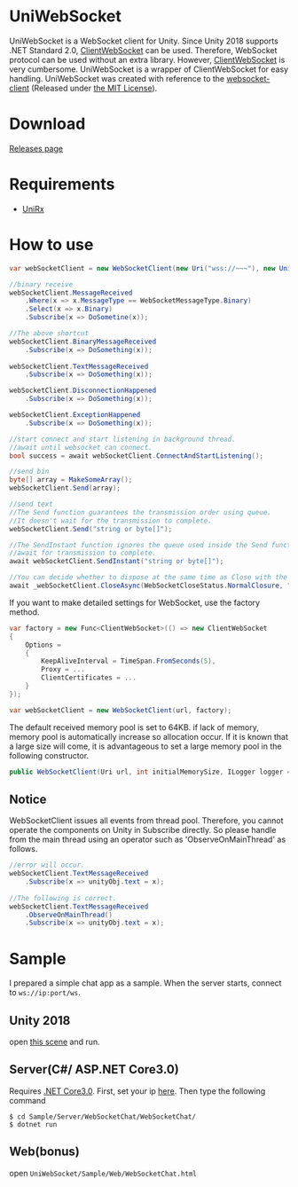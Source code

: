 # UniWebSocket
UniWebSocket is a WebSocket client for Unity. Since Unity 2018 supports .NET Standard 2.0, [ClientWebSocket](https://docs.microsoft.com/ja-jp/dotnet/api/system.net.websockets.clientwebsocket?view=netstandard-2.0) can be used. Therefore, WebSocket protocol can be used without an extra library. However, [ClientWebSocket](https://docs.microsoft.com/ja-jp/dotnet/api/system.net.websockets.clientwebsocket?view=netstandard-2.0) is very cumbersome.
UniWebSocket is a wrapper of ClientWebSocket for easy handling. UniWebSocket was created with reference to the [websocket-client](https://github.com/Marfusios/websocket-client) (Released under [the MIT License](https://github.com/Marfusios/websocket-client/blob/master/LICENSE)).

# Download
[Releases page](https://github.com/nenoNaninu/UniWebSocket/releases)

# Requirements 
- [UniRx](https://github.com/neuecc/UniRx/releases)

# How to use

```csharp
var webSocketClient = new WebSocketClient(new Uri("wss://~~~"), new UnityConsoleLogger());

//binary receive
webSocketClient.MessageReceived
    .Where(x => x.MessageType == WebSocketMessageType.Binary)
    .Select(x => x.Binary)
    .Subscribe(x => DoSometine(x));

//The above shortcut
webSocketClient.BinaryMessageReceived
    .Subscribe(x => DoSomething(x));
    
webSocketClient.TextMessageReceived
    .Subscribe(x => DoSomething(x));

webSocketClient.DisconnectionHappened
    .Subscribe(x => DoSomething(x));

webSocketClient.ExceptionHappened
    .Subscribe(x => DoSomething(x));

//start connect and start listening in background thread.
//await until websocket can connect.
bool success = await webSocketClient.ConnectAndStartListening();

//send bin
byte[] array = MakeSomeArray();
webSocketClient.Send(array);

//send text
//The Send function guarantees the transmission order using queue.
//It doesn't wait for the transmission to complete.
webSocketClient.Send("string or byte[]");

//The SendInstant function ignores the queue used inside the Send function and sends it immediately.
//await for transmission to complete.
await webSocketClient.SendInstant("string or byte[]");

//You can decide whether to dispose at the same time as Close with the last bool parameter.
await _webSocketClient.CloseAsync(WebSocketCloseStatus.NormalClosure, "description", true);
```
If you want to make detailed settings for WebSocket, use the factory method.
```csharp
var factory = new Func<ClientWebSocket>(() => new ClientWebSocket
{
    Options =
    {
        KeepAliveInterval = TimeSpan.FromSeconds(5),
        Proxy = ...
        ClientCertificates = ...
    }
});

var webSocketClient = new WebSocketClient(url, factory);
```
The default received memory pool is set to 64KB.
if lack of memory, memory pool is automatically increase so allocation occur.
If it is known that a large size will come, it is advantageous to set a large memory pool in the following constructor.
```csharp
public WebSocketClient(Uri url, int initialMemorySize, ILogger logger = null, Func<ClientWebSocket> clientFactory = null)
```

## Notice
WebSocketClient issues all events from thread pool. Therefore, you cannot operate the components on Unity in Subscribe directly. So please handle from the main thread using an operator such as 'ObserveOnMainThread' as follows.
```csharp
//error will occur.
webSocketClient.TextMessageReceived
    .Subscribe(x => unityObj.text = x);
    
//The following is correct.
webSocketClient.TextMessageReceived
    .ObserveOnMainThread()
    .Subscribe(x => unityObj.text = x);
```
# Sample
I prepared a simple chat app as a sample. When the server starts, connect to ```ws://ip:port/ws```.
## Unity 2018
open [this scene](https://github.com/nenoNaninu/UniWebSocket/tree/master/Unity/UniWebSocket/Assets/Scenes) and run.


## Server(C#/ ASP.NET Core3.0)
Requires [.NET Core3.0](https://dotnet.microsoft.com/download/dotnet-core/3.0).  First, set your ip [here](https://github.com/nenoNaninu/UniWebSocket/blob/master/Sample/Server/WebSocketChat/WebSocketChat/Program.cs#L23).
Then type the following command
```
$ cd Sample/Server/WebSocketChat/WebSocketChat/
$ dotnet run
```

## Web(bonus)
open ```UniWebSocket/Sample/Web/WebSocketChat.html```

